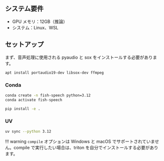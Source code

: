 ## システム要件

- GPU メモリ：12GB（推論）
- システム：Linux、WSL

## セットアップ

まず、音声処理に使用される pyaudio と sox をインストールする必要があります。

``` bash
apt install portaudio19-dev libsox-dev ffmpeg
```

### Conda

```bash
conda create -n fish-speech python=3.12
conda activate fish-speech

pip install -e .
```

### UV

```bash
uv sync --python 3.12
```

!!! warning
    `compile` オプションは Windows と macOS でサポートされていません。compile で実行したい場合は、triton を自分でインストールする必要があります。
